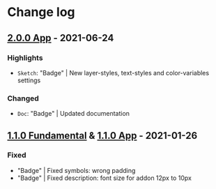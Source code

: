 # Change log

## [2.0.0 App](https://github.com/cake-hub/lidl-app-sketch/tree/v2.0.0) - 2021-06-24

### Highlights

* `Sketch`: "Badge" | New layer-styles, text-styles and color-variables settings

### Changed

* `Doc`: "Badge" | Updated documentation

## [1.1.0 Fundamental](https://github.com/cake-hub/lidl-sketch/tree/v1.1.0) & [1.1.0 App](https://github.com/cake-hub/lidl-app-sketch/tree/v1.1.0) - 2021-01-26

### Fixed

* "Badge" | Fixed symbols: wrong padding
* "Badge" | Fixed description: font size for addon 12px to 10px

